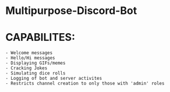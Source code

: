 # Multipurpose-Discord-Bot

 # CAPABILITES:
    - Welcome messages
    - Hello/Hi messages
    - Displaying GIFs/memes
    - Cracking Jokes
    - Simulating dice rolls
    - Logging of bot and server activites
    - Restricts channel creation to only those with 'admin' roles
    
    
    
